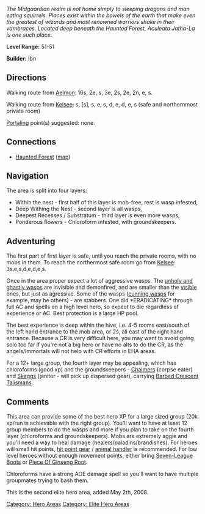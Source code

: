 *The Midgaardian realm is not home simply to sleeping dragons and man
eating squirrels. Places exist within the bowels of the earth that make
even the greatest of wizards and most renowned warriors shake in their
vambraces. Located deep beneath the Haunted Forest, Aculeata Jatha-La is
one such place.*

**Level Range:** 51-51

**Builder:** Ibn

## Directions

Walking route from [Aelmon](Aelmon "wikilink"): 16s, 2e, s, 3e, 2s, 2e,
2n, e, s.

Walking route from [Kelsee](Kelsee "wikilink"): s, \[s\], s, e, s, d, e,
d, e, s (safe and northernmost private room)

[Portaling](Portal "wikilink") point(s) suggested: none.

## Connections

-   [Haunted Forest](:Category:Haunted_Forest "wikilink")
    ([map](Haunted_Forest_Map "wikilink"))

## Navigation

The area is split into four layers:

-   Within the nest - first half of this layer is mob-free, rest is wasp
    infested,
-   Deep Withing the Nest - second layer is all wasps,
-   Deepest Recesses / Substratum - third layer is even more wasps,
-   Ponderous flowers - Chloroform infested, with groundskeepers.

## Adventuring

The first part of first layer is safe, until you reach the private
rooms, with no mobs in them. To reach the northermost safe room go from
[Kelsee](Kelsee "wikilink"): 3s,e,s,d,e,d,e,s.

Once in the area proper expect a lot of aggressive wasps. The [unholy
and ghastly wasps](Ghastly_Wasp "wikilink") are invisible and
demonfired, and are smaller than the [visible](Irate_Wasp "wikilink")
ones, but just as agressive. Some of the wasps ([cunning
wasps](Cunning_Wasp "wikilink") for example, may be others) - are
stabbers. One did \*ERADICATING\* through full AC and spells on a high
level hero, so expect to die regardless of experience or AC. Best
protection is a large HP pool.

The best experience is deep within the hive, i.e. 4-5 rooms east/south
of the left hand entrance to the mob area, or 2s, all east of the right
hand entrance. Because a CR is very difficult here, you may want to
avoid going solo too far if you're not a big hero or have no alts to do
the CR, as the angels/Immortals will not help with CR efforts in EHA
areas.

For a 12+ large group, the fourth layer may be appealing, which has
chloroforms (good xp) and the groundskeepers -
[Chalmers](Chalmers "wikilink") (corpse eater) and
[Skaggs](Skaggs "wikilink") (janitor - will pick up dispersed gear),
carrying [Barbed Crescent
Talismans](Barbed_Crescent_Talisman "wikilink").

## Comments

This area can provide some of the best hero XP for a large sized group
(20k xp/run is achievable with the right group). You'll want to have at
least 12 group members to do the wasps and more if you plan to take on
the fourth layer (chloroforms and groundskeepers). Mobs are extremely
aggie and you'll need a way to heal damage
(healers/paladins/brandishes). For heroes will small hit points, [hit
point gear](:Category:Hit-Point_Gear "wikilink") / [animal
handler](Eragora_-_Animal_Handler "wikilink") is recommended. For low
level heroes without enough movement points, either bring [Seven-League
Boots](Seven-League_Boots "wikilink") or [Piece Of Ginseng
Root](Piece_Of_Ginseng_Root "wikilink").

Chloroforms have a strong AOE damage spell so you'll want to have
multiple groupmates trying to bash them.

This is the second elite hero area, added May 2th, 2008.

[Category: Hero Areas](Category:_Hero_Areas "wikilink") [Category: Elite
Hero Areas](Category:_Elite_Hero_Areas "wikilink")
